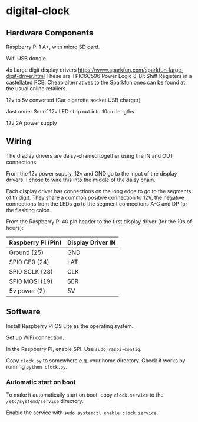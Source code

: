 # digital-clock

## Hardware Components

Raspberry Pi 1 A+, with micro SD card.

Wifi USB dongle.

4x Large digit display drivers https://www.sparkfun.com/sparkfun-large-digit-driver.html
These are TPIC6C596 Power Logic 8-Bit Shift Registers in a castellated PCB. Cheap alternatives to the Sparkfun ones can be
found at the usual online retailers.

12v to 5v converted (Car cigarette socket USB charger)

Just under 3m of 12v LED strip cut into 10cm lengths.

12v 2A power supply

## Wiring

The display drivers are daisy-chained together using the IN and OUT connections.

From the 12v power supply, 12v and GND go to the input of the display drivers. I chose to wire this into the middle of 
the daisy
chain.

Each display driver has connections on the long edge to go to the segments of th digit. They share a common positive 
connection to 12V, the negative connections from the LEDs go to the segment connections A-G and DP for the flashing 
colon.

From the Raspberry Pi 40 pin header to the first display driver (for the 10s of hours):

| Raspberry Pi (Pin) | Display Driver IN | 
|--------------------|-------------------|
| Ground (25)        | GND               |
| SPI0 CE0 (24)      | LAT               |
| SPI0 SCLK (23)     | CLK               |
| SPI0 MOSI (19)     | SER               |
| 5v power (2)       | 5V                |


## Software

Install Raspberry Pi OS Lite as the operating system.

Set up WiFi connection.

In the Raspberry PI, enable SPI. Use `sudo raspi-config`.

Copy `clock.py` to somewhere e.g. your home directory. Check it works by running `python clock.py`.

### Automatic start on boot

To make it automatically start on boot, copy `clock.service` to the `/etc/systemd/service` directory.

Enable the service with `sudo systemctl enable clock.service`.